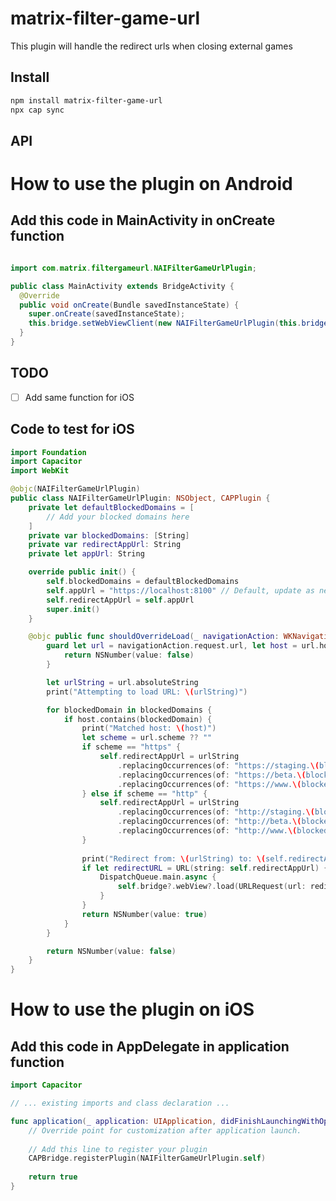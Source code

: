 # matrix-filter-game-url

This plugin will handle the redirect urls when closing external games

## Install

```bash
npm install matrix-filter-game-url
npx cap sync
```

## API

<docgen-index>



</docgen-index>

<docgen-api>
<!--Update the source file JSDoc comments and rerun docgen to update the docs below-->

</docgen-api>

# How to use the plugin on Android
## Add this code in MainActivity in onCreate function

```java

import com.matrix.filtergameurl.NAIFilterGameUrlPlugin;

public class MainActivity extends BridgeActivity {
  @Override
  public void onCreate(Bundle savedInstanceState) {
    super.onCreate(savedInstanceState);
    this.bridge.setWebViewClient(new NAIFilterGameUrlPlugin(this.bridge));
  }
}
```

## TODO
- [ ] Add same function for iOS

## Code to test for iOS

```swift
import Foundation
import Capacitor
import WebKit

@objc(NAIFilterGameUrlPlugin)
public class NAIFilterGameUrlPlugin: NSObject, CAPPlugin {
    private let defaultBlockedDomains = [
        // Add your blocked domains here
    ]
    private var blockedDomains: [String]
    private var redirectAppUrl: String
    private let appUrl: String

    override public init() {
        self.blockedDomains = defaultBlockedDomains
        self.appUrl = "https://localhost:8100" // Default, update as needed
        self.redirectAppUrl = self.appUrl
        super.init()
    }

    @objc public func shouldOverrideLoad(_ navigationAction: WKNavigationAction) -> NSNumber? {
        guard let url = navigationAction.request.url, let host = url.host else {
            return NSNumber(value: false)
        }

        let urlString = url.absoluteString
        print("Attempting to load URL: \(urlString)")

        for blockedDomain in blockedDomains {
            if host.contains(blockedDomain) {
                print("Matched host: \(host)")
                let scheme = url.scheme ?? ""
                if scheme == "https" {
                    self.redirectAppUrl = urlString
                        .replacingOccurrences(of: "https://staging.\(blockedDomain)", with: self.appUrl)
                        .replacingOccurrences(of: "https://beta.\(blockedDomain)", with: self.appUrl)
                        .replacingOccurrences(of: "https://www.\(blockedDomain)", with: self.appUrl)
                } else if scheme == "http" {
                    self.redirectAppUrl = urlString
                        .replacingOccurrences(of: "http://staging.\(blockedDomain)", with: self.appUrl)
                        .replacingOccurrences(of: "http://beta.\(blockedDomain)", with: self.appUrl)
                        .replacingOccurrences(of: "http://www.\(blockedDomain)", with: self.appUrl)
                }
                
                print("Redirect from: \(urlString) to: \(self.redirectAppUrl)")
                if let redirectURL = URL(string: self.redirectAppUrl) {
                    DispatchQueue.main.async {
                        self.bridge?.webView?.load(URLRequest(url: redirectURL))
                    }
                }
                return NSNumber(value: true)
            }
        }

        return NSNumber(value: false)
    }
}
```
  
# How to use the plugin on iOS
## Add this code in AppDelegate in application function

```swift
import Capacitor

// ... existing imports and class declaration ...

func application(_ application: UIApplication, didFinishLaunchingWithOptions launchOptions: [UIApplication.LaunchOptionsKey: Any]?) -> Bool {
    // Override point for customization after application launch.
    
    // Add this line to register your plugin
    CAPBridge.registerPlugin(NAIFilterGameUrlPlugin.self)
    
    return true
}
```